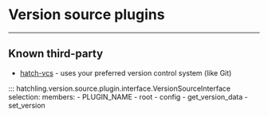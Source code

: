 # Version source plugins

-----

## Known third-party

- [hatch-vcs](https://github.com/ofek/hatch-vcs) - uses your preferred version control system (like Git)

::: hatchling.version.source.plugin.interface.VersionSourceInterface
    selection:
      members:
      - PLUGIN_NAME
      - root
      - config
      - get_version_data
      - set_version
